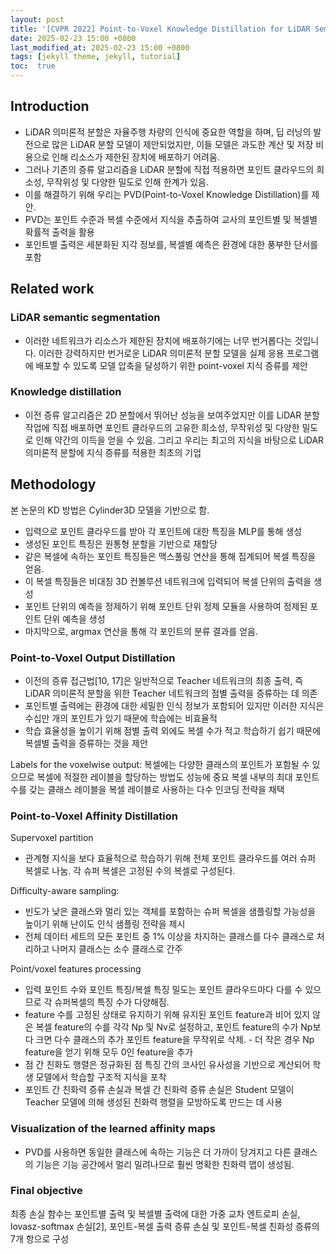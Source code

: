 ```yaml
---
layout: post
title: '[CVPR 2022] Point-to-Voxel Knowledge Distillation for LiDAR Semantic Segmentation'
date: 2025-02-23 15:00 +0800
last_modified_at: 2025-02-23 15:00 +0800
tags: [jekyll theme, jekyll, tutorial]
toc:  true
---
```


## Introduction
- LiDAR 의미론적 분할은 자율주행 차량의 인식에 중요한 역할을 하며, 딥 러닝의 발전으로 많은 LiDAR 분할 모델이 제안되었지만, 이들 모델은 과도한 계산 및 저장 비용으로 인해 리소스가 제한된 장치에 배포하기 어려움.
- 그러나 기존의 증류 알고리즘을 LiDAR 분할에 직접 적용하면 포인트 클라우드의 희소성, 무작위성 및 다양한 밀도로 인해 한계가 있음.
- 이를 해결하기 위해 우리는 PVD(Point-to-Voxel Knowledge Distillation)를 제안.
- PVD는 포인트 수준과 복셀 수준에서 지식을 추출하여 교사의 포인트별 및 복셀별 확률적 출력을 활용
- 포인트별 출력은 세분화된 지각 정보를, 복셀별 예측은 환경에 대한 풍부한 단서를 포함



## Related work

###  LiDAR semantic segmentation
- 이러한 네트워크가 리소스가 제한된 장치에 배포하기에는 너무 번거롭다는 것입니다. 이러한 강력하지만 번거로운 LiDAR 의미론적 분할 모델을 실제 응용 프로그램에 배포할 수 있도록 모델 압축을 달성하기 위한 point-voxel 지식 증류를 제안

### Knowledge distillation
- 이전 증류 알고리즘은 2D 분할에서 뛰어난 성능을 보여주었지만 이를 LiDAR 분할 작업에 직접 배포하면 포인트 클라우드의 고유한 희소성, 무작위성 및 다양한 밀도로 인해 약간의 이득을 얻을 수 있음. 
그리고 우리는 최고의 지식을 바탕으로 LiDAR 의미론적 분할에 지식 증류를 적용한 최초의 기업


## Methodology

본 논문의 KD 방법은 Cylinder3D 모델을 기반으로 함.
- 입력으로 포인트 클라우드를 받아 각 포인트에 대한 특징을 MLP를 통해 생성
- 생성된 포인트 특징은 원통형 분할을 기반으로 재할당
- 같은 복셀에 속하는 포인트 특징들은 맥스풀링 연산을 통해 집계되어 복셀 특징을 얻음.
- 이 복셀 특징들은 비대칭 3D 컨볼루션 네트워크에 입력되어 복셀 단위의 출력을 생성
- 포인트 단위의 예측을 정제하기 위해 포인트 단위 정제 모듈을 사용하여 정제된 포인트 단위 예측을 생성
- 마지막으로, argmax 연산을 통해 각 포인트의 분류 결과를 얻음.


### Point-to-Voxel Output Distillation
- 이전의 증류 접근법[10, 17]은 일반적으로 Teacher 네트워크의 최종 출력, 즉 LiDAR 의미론적 분할을 위한 Teacher 네트워크의 점별 출력을 증류하는 데 의존
- 포인트별 출력에는 환경에 대한 세밀한 인식 정보가 포함되어 있지만 이러한 지식은 수십만 개의 포인트가 있기 때문에 학습에는 비효율적
- 학습 효율성을 높이기 위해 점별 출력 외에도 복셀 수가 적고 학습하기 쉽기 때문에 복셀별 출력을 증류하는 것을 제안

Labels for the voxelwise output: 복셀에는 다양한 클래스의 포인트가 포함될 수 있으므로 복셀에 적절한 레이블을 할당하는 방법도 성능에 중요 복셀 내부의 최대 포인트 수를 갖는 클래스 레이블을 복셀 레이블로 사용하는 다수 인코딩 전략을 채택


### Point-to-Voxel Affinity Distillation

Supervoxel partition
- 관계형 지식을 보다 효율적으로 학습하기 위해 전체 포인트 클라우드를 여러 슈퍼 복셀로 나눔.  각 슈퍼 복셀은 고정된 수의 복셀로 구성된다.

Difficulty-aware sampling: 
- 빈도가 낮은 클래스와 멀리 있는 객체를 포함하는 슈퍼 복셀을 샘플링할 가능성을 높이기 위해 난이도 인식 샘플링 전략을 제시
- 전체 데이터 세트의 모든 포인트 중 1% 이상을 차지하는 클래스를 다수 클래스로 처리하고 나머지 클래스는 소수 클래스로 간주

Point/voxel features processing
- 입력 포인트 수와 포인트 특징/복셀 특징 밀도는 포인트 클라우드마다 다를 수 있으므로 각 슈퍼복셀의 특징 수가 다양해짐.
- feature 수를 고정된 상태로 유지하기 위해 유지된 포인트 feature과 비어 있지 않은 복셀 feature의 수를 각각 Np 및 Nv로 설정하고, 포인트 feature의 수가 Np보다 크면 다수 클래스의 추가 포인트 feature을 무작위로 삭제. - 더 작은 경우 Np feature을 얻기 위해 모두 0인 feature을 추가
- 점 간 친화도 행렬은 정규화된 점 특징 간의 코사인 유사성을 기반으로 계산되어 학생 모델에서 학습할 구조적 지식을 포착
- 포인트 간 친화력 증류 손실과 복셀 간 친화력 증류 손실은 Student 모델이 Teacher 모델에 의해 생성된 친화력 행렬을 모방하도록 만드는 데 사용

### Visualization of the learned affinity maps

- PVD를 사용하면 동일한 클래스에 속하는 기능은 더 가까이 당겨지고 다른 클래스의 기능은 기능 공간에서 멀리 밀려나므로 훨씬 명확한 친화력 맵이 생성됨.

### Final objective
최종 손실 함수는 포인트별 출력 및 복셀별 출력에 대한 가중 교차 엔트로피 손실, lovasz-softmax 손실[2], 포인트-복셀 출력 증류 손실 및 포인트-복셀 친화성 증류의 7개 항으로 구성
